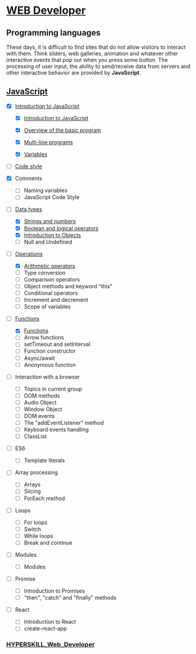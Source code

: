 # [WEB Developer](https://github.com/kakanew/HYPERSKILL_Web_Developer)

## Programming languages

These days, it is difficult to find sites that do not allow visitors to interact with them. Think sliders, web galleries, animation and whatever other interactive events that pop out when you press some button. The processing of user input, the ability to send/receive data from servers and other interactive behavior are provided by **JavaScript**.

## [JavaScript](https://github.com/kakanew/HYPERSKILL_Web_Developer/tree/master/PROBLEMS_Frontend/JavaScript)

- [x] [Introduction to JavaScript](https://github.com/kakanew/HYPERSKILL_Web_Developer/tree/master/PROBLEMS_Frontend/JavaScript/Introduction_to_JavaScript/Introduction_to_JavaScript)
  
  - [x] [Introduction to JavaScript](https://github.com/kakanew/HYPERSKILL_Web_Developer/tree/master/PROBLEMS_Frontend/JavaScript/Introduction_to_JavaScript/Introduction_to_JavaScript)
  
  - [x] [Overview of the basic program](https://github.com/kakanew/HYPERSKILL_Web_Developer/tree/master/PROBLEMS_Frontend/JavaScript/Introduction_to_JavaScript/Overview_of_the_basic_program)
  - [x] [Multi-line programs](https://github.com/kakanew/HYPERSKILL_Web_Developer/tree/master/PROBLEMS_Frontend/JavaScript/Introduction_to_JavaScript/Multi-line_programs)
  - [x] [Variables](https://github.com/kakanew/HYPERSKILL_Web_Developer/tree/master/PROBLEMS_Frontend/JavaScript/Introduction_to_JavaScript/Variables)
- [ ] [Code style](https://github.com/kakanew/HYPERSKILL_Web_Developer/tree/master/PROBLEMS_Frontend/JavaScript/Code_style)
- [x] Comments
  - [ ] Naming variables
  - [ ] JavaScript Code Style
- [ ] [Data types](https://github.com/kakanew/HYPERSKILL_Web_Developer/tree/master/PROBLEMS_Frontend/JavaScript/Data_Types)
  - [x] [Strings and numbers](https://github.com/kakanew/HYPERSKILL_Web_Developer/tree/master/PROBLEMS_Frontend/JavaScript/Data_Types/Introduction_to_Objects)
  - [x] [Boolean and logical operators](https://github.com/kakanew/HYPERSKILL_Web_Developer/tree/master/PROBLEMS_Frontend/JavaScript/Data_Types/Boolean_and_logical_operators)
  - [x] [Introduction to Objects](https://github.com/kakanew/HYPERSKILL_Web_Developer/tree/master/PROBLEMS_Frontend/JavaScript/Data_Types/Introduction_to_Objects)
  - [ ] Null and Undefined
- [ ] [Operations](https://github.com/kakanew/HYPERSKILL_Web_Developer/tree/master/PROBLEMS_Frontend/JavaScript/Operations)
  - [x] [Arithmetic operators](https://github.com/kakanew/HYPERSKILL_Web_Developer/tree/master/PROBLEMS_Frontend/JavaScript/Operations/Arithmetic%20operators)
  - [ ] Type conversion
  - [ ] Comparison operators
  - [ ] Object methods and keyword "this"
  - [ ] Conditional operators
  - [ ] Increment and decrement
  - [ ] Scope of variables
- [ ] [Functions](https://github.com/kakanew/HYPERSKILL_Web_Developer/tree/master/PROBLEMS_Frontend/JavaScript/Functions/Functions)
  - [x] [Functions](https://github.com/kakanew/HYPERSKILL_Web_Developer/tree/master/PROBLEMS_Frontend/JavaScript/Functions/Functions)
  - [ ] Arrow functions
  - [ ] setTimeout and setInterval
  - [ ] Function constructor
  - [ ] Async/await
  - [ ] Anonymous function
- [ ] Interaction with a browser

  - [ ] Topics in current group
  - [ ] DOM methods
  - [ ] Audio Object
  - [ ] Window Object
  - [ ] DOM events
  - [ ] The "addEventListener" method
  - [ ] Keyboard events handling
  - [ ] ClassList
- [ ] ES6
  - [ ] Template literals
- [ ] Array processing
  - [ ] Arrays
  - [ ] Slicing
  - [ ] ForEach method
- [ ] Loops

  - [ ] For loops
  - [ ] Switch
  - [ ] While loops
  - [ ] Break and continue
- [ ] Modules

  - [ ] Modules
- [ ] Promise

  - [ ] Introduction to Promises
  - [ ] "then", "catch" and "finally" methods
- [ ] React

  - [ ] Introduction to React
  - [ ] create-react-app

### [HYPERSKILL_Web_Developer](https://github.com/kakanew/HYPERSKILL_Web_Developer)